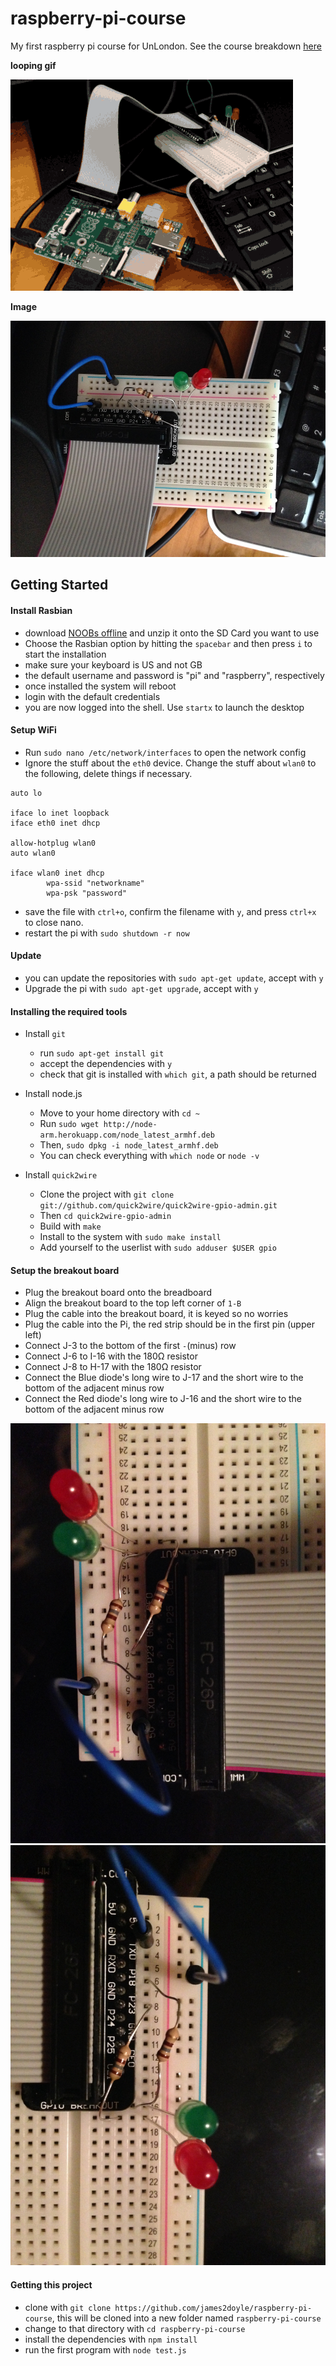 raspberry-pi-course
===================

My first raspberry pi course for UnLondon. See the course breakdown [here](http://www.unlondon.ca/workshops/introduction-to-raspberry-pi)

**looping gif**

![image of the board](https://raw.githubusercontent.com/james2doyle/raspberry-pi-course/master/loop.gif)

**Image**

![image of the board](https://raw.githubusercontent.com/james2doyle/raspberry-pi-course/master/board.jpg)

## Getting Started

#### Install Rasbian

* download [NOOBs offline](http://www.raspberrypi.org/downloads/) and unzip it onto the SD Card you want to use
* Choose the Rasbian option by hitting the `spacebar` and then press `i` to start the installation
* make sure your keyboard is US and not GB
* the default username and password is  "pi" and "raspberry", respectively
* once installed the system will reboot
* login with the default credentials
* you are now logged into the shell. Use `startx` to launch the desktop

#### Setup WiFi

* Run `sudo nano /etc/network/interfaces` to open the network config
* Ignore the stuff about the `eth0` device. Change the stuff about `wlan0` to the following, delete things if necessary.

```
auto lo

iface lo inet loopback
iface eth0 inet dhcp

allow-hotplug wlan0
auto wlan0

iface wlan0 inet dhcp
        wpa-ssid "networkname"
        wpa-psk "password"
```

* save the file with `ctrl+o`, confirm the filename with `y`, and press `ctrl+x` to close nano.
* restart the pi with `sudo shutdown -r now`

#### Update

* you can update the repositories with `sudo apt-get update`, accept with `y`
* Upgrade the pi with `sudo apt-get upgrade`, accept with `y`

#### Installing the required tools

* Install `git`
  * run `sudo apt-get install git`
  * accept the dependencies with `y`
  * check that git is installed with `which git`, a path should be returned

* Install node.js
  * Move to your home directory with `cd ~`
  * Run `sudo wget http://node-arm.herokuapp.com/node_latest_armhf.deb`
  * Then, `sudo dpkg -i node_latest_armhf.deb`
  * You can check everything with `which node` or `node -v`

* Install `quick2wire`
  * Clone the project with `git clone git://github.com/quick2wire/quick2wire-gpio-admin.git`
  * Then `cd quick2wire-gpio-admin`
  * Build with `make`
  * Install to the system with `sudo make install`
  * Add yourself to the userlist with `sudo adduser $USER gpio`

#### Setup the breakout board

* Plug the breakout board onto the breadboard
* Align the breakout board to the top left corner of `1-B`
* Plug the cable into the breakout board, it is keyed so no worries
* Plug the cable into the Pi, the red strip should be in the first pin (upper left)
* Connect J-3 to the bottom of the first `-`(minus) row
* Connect J-6 to I-16 with the 180Ω resistor
* Connect J-8 to H-17 with the 180Ω resistor
* Connect the Blue diode's long wire to J-17 and the short wire to the bottom of the adjacent minus row
* Connect the Red diode's long wire to J-16 and the short wire to the bottom of the adjacent minus row

![closeup image of the board](https://raw.githubusercontent.com/james2doyle/raspberry-pi-course/master/board2.jpg)
![closeup image of the board](https://raw.githubusercontent.com/james2doyle/raspberry-pi-course/master/board3.jpg)

#### Getting this project

* clone with `git clone https://github.com/james2doyle/raspberry-pi-course`, this will be cloned into a new folder named `raspberry-pi-course`
* change to that directory with `cd raspberry-pi-course`
* install the dependencies with `npm install`
* run the first program with `node test.js`

